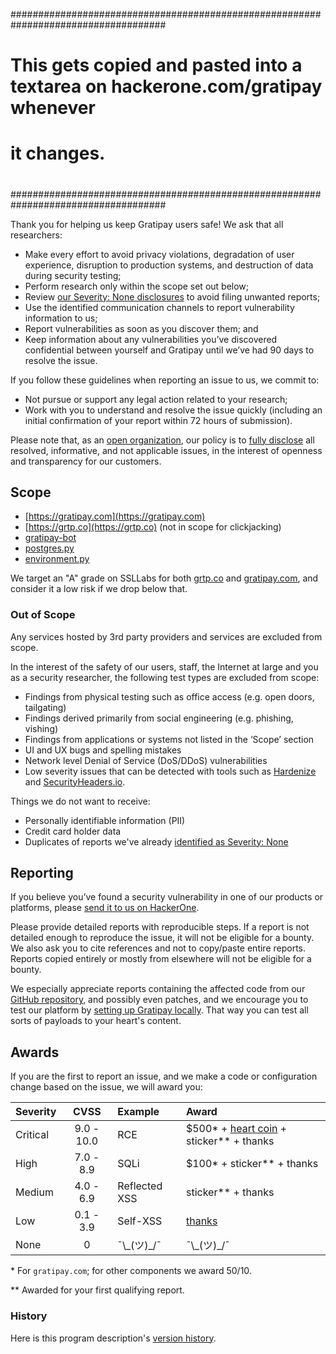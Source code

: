 ####################################################################################
#                                                                                  #
#   This gets copied and pasted into a textarea on hackerone.com/gratipay whenever #
#   it changes.                                                                    #
#                                                                                  #
####################################################################################


Thank you for helping us keep Gratipay users safe! We ask that all researchers:

*   Make every effort to avoid privacy violations, degradation of user experience, disruption to production systems, and destruction of data during security testing;
*   Perform research only within the scope set out below;
*   Review [our Severity: None disclosures](http://inside.gratipay.com/appendices/disclosures) to avoid filing unwanted reports;
*   Use the identified communication channels to report vulnerability information to us;
*   Report vulnerabilities as soon as you discover them; and
*   Keep information about any vulnerabilities you’ve discovered confidential between yourself and Gratipay until we’ve had 90 days to resolve the issue.

If you follow these guidelines when reporting an issue to us, we commit to:

*   Not pursue or support any legal action related to your research;
*   Work with you to understand and resolve the issue quickly (including an initial confirmation of your report within 72 hours of submission).

Please note that, as an [open organization](http://inside.gratipay.com/big-picture/welcome), our policy is to [fully disclose](http://inside.gratipay.com/appendices/disclosures) all resolved, informative, and not applicable issues, in the interest of openness and transparency for our customers.


## Scope

* [https://gratipay.com](https://gratipay.com)
* [https://grtp.co](https://grtp.co) (not in scope for clickjacking)
* [gratipay-bot](https://github.com/gratipay/bot)
* [postgres.py](https://github.com/gratipay/postgres.py)
* [environment.py](https://github.com/gratipay/environment.py)

We target an "A" grade on SSLLabs for both [grtp.co](https://www.ssllabs.com/ssltest/analyze.html?d=grtp.co) and [gratipay.com](https://www.ssllabs.com/ssltest/analyze.html?d=gratipay.com), and consider it a low risk if we drop below that.


### Out of Scope

Any services hosted by 3rd party providers and services are excluded from scope.

In the interest of the safety of our users, staff, the Internet at large and you as a security researcher, the following test types are excluded from scope:

*   Findings from physical testing such as office access (e.g. open doors, tailgating)
*   Findings derived primarily from social engineering (e.g. phishing, vishing)
*   Findings from applications or systems not listed in the ‘Scope’ section
*   UI and UX bugs and spelling mistakes
*   Network level Denial of Service (DoS/DDoS) vulnerabilities
* Low severity issues that can be detected with tools such as [Hardenize](https://www.hardenize.com/) and [SecurityHeaders.io](https://securityheaders.io/).

Things we do not want to receive:

*   Personally identifiable information (PII)
*   Credit card holder data
*   Duplicates of reports we've already [identified as Severity: None](http://inside.gratipay.com/appendices/disclosures)


## Reporting

If you believe you’ve found a security vulnerability in one of our products or platforms, please [send it to us on HackerOne](https://hackerone.com/gratipay/reports/new).

Please provide detailed reports with reproducible steps. If a report is not detailed enough to reproduce the issue, it will not be eligible for a bounty. We also ask you to cite references and not to copy/paste entire reports. Reports copied entirely or mostly from elsewhere will not be eligible for a bounty.

We especially appreciate reports containing the affected code from our [GitHub repository](https://github.com/gratipay), and possibly even patches, and we encourage you to test our platform by [setting up Gratipay locally](https://github.com/gratipay/gratipay.com#quick-start). That way you can test all sorts of payloads to your heart's content.


## Awards

If you are the first to report an issue, and we make a code or configuration change based on the issue, we will award you:

| Severity | CVSS       | Example       | Award |
|:---------|:----------:|:--------------|:------|
| Critical | 9.0 - 10.0 | RCE           | $500\* + [heart coin](http://inside.gratipay.com/big-picture/brand#heart-coins) + sticker\*\* + thanks |
| High     | 7.0 - 8.9  | SQLi          | $100\* + sticker\*\* + thanks |
| Medium   | 4.0 - 6.9  | Reflected XSS | sticker\*\* + thanks |
| Low      | 0.1 - 3.9  | Self-XSS      | [thanks](https://hackerone.com/gratipay/thanks) |
| None     | 0          | ¯\\\_(ツ)\_/¯ | ¯\\\_(ツ)\_/¯ |

\* For `gratipay.com`; for other components we award $50/$10.

\*\* Awarded for your first qualifying report.


### History

Here is this program description's [version history](https://github.com/gratipay/inside.gratipay.com/commits/master/www/appendices/security-program.md).
